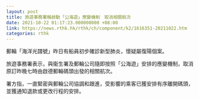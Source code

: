 ```yaml
---
layout: post
title: 旅遊事務署稱啟動「公海遊」應變機制　取消相關航次
date: 2021-10-22 01:17:23.000000000 +08:00
link: https://news.rthk.hk/rthk/ch/component/k2/1616351-20211022.htm
categories: rthk
---
```


郵輪「海洋光譜號」昨日有船員初步確診新型肺炎，懷疑屬復陽個案。

旅遊事務署表示，與衞生署及郵輪公司隨即按照「公海遊」安排的應變機制，取消原訂昨晚七時由啟德郵輪碼頭出發的相關航次。
 
署方指，一直緊密與郵輪公司協調和跟進，受影響的乘客已獲安排有序離開碼頭，並獲通知退款或更改行程的安排。
